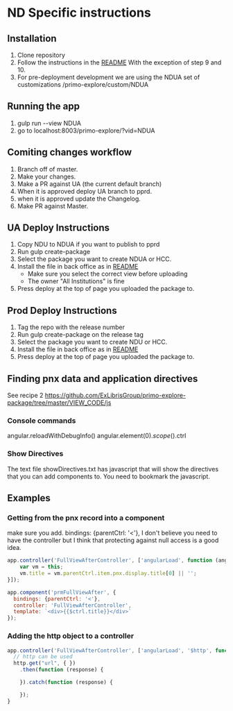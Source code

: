 # ND Specific instructions

## Installation

1. Clone repository
2. Follow the instructions in the [README](README.md) With the exception of step 9 and 10.
3. For pre-deployment development we are using the NDUA set of customizations /primo-explore/custom/NDUA

## Running the app

1. gulp run --view NDUA
2. go to localhost:8003/primo-explore/?vid=NDUA

## Comiting changes workflow

1. Branch off of master.
2. Make your changes.
3. Make a PR against UA (the current default branch)
4. When it is approved deploy UA branch to pprd.
5. when it is approved update the Changelog.
6. Make PR against Master.  


## UA Deploy Instructions

1. Copy NDU to NDUA if you want to publish to pprd
2. Run gulp create-package
3. Select the package you want to create NDUA or HCC.
4. Install the file in back office as in [README](README.md)
   * Make sure you select the correct view before uploading
   * The owner "All Institutions" is fine
5. Press deploy at the top of page you uploaded the package to.


## Prod Deploy Instructions

1. Tag the repo with the release number
2. Run gulp create-package on the release tag
3. Select the package you want to create NDU or HCC.
4. Install the file in back office as in [README](README.md)
5. Press deploy at the top of page you uploaded the package to.


## Finding pnx data and application directives

See recipe 2
https://github.com/ExLibrisGroup/primo-explore-package/tree/master/VIEW_CODE/js

### Console commands
angular.reloadWithDebugInfo()
angular.element($0).scope().$ctrl

### Show Directives
The text file showDirectives.txt has javascript that will show the directives that you can add components to.
You need to bookmark the javascript.

## Examples

### Getting from the pnx record into a component
make sure you add.
bindings: {parentCtrl: '<'},
I don't believe you need to have the controller but I think that protecting against null access is a good idea.

```javascript
app.controller('FullViewAfterController', ['angularLoad', function (angularLoad) {
    var vm = this;
    vm.title = vm.parentCtrl.item.pnx.display.title[0] || '';
}]);

app.component('prmFullViewAfter', {
  bindings: {parentCtrl: '<'},
  controller: 'FullViewAfterController',
  template: `<div>{{$ctrl.title}}</div>`
});
```

### Adding the http object to a controller

```javascript
app.controller('FullViewAfterController', ['angularLoad', '$http', function (angularLoad, http) {
  // http can be used
  http.get("url", { })
    .then(function (response) {

    }).catch(function (response) {

    });
}
```
